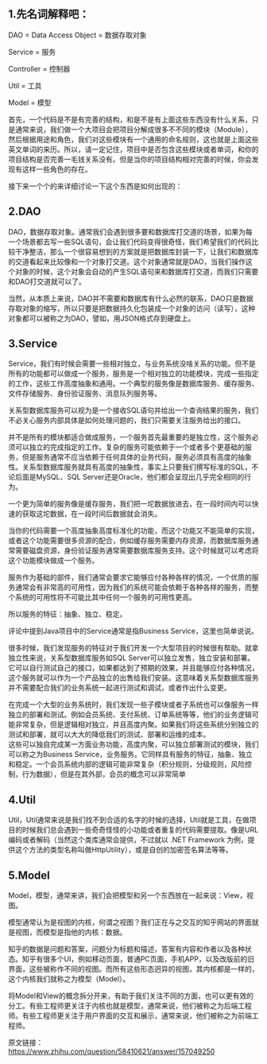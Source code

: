 ## 1.先名词解释吧：
DAO = Data Access Object = 数据存取对象  

Service = 服务  

Controller = 控制器  

Util = 工具  

Model = 模型  

首先，一个代码是不是有完善的结构，和是不是有上面这些东西没有什么关系，只是通常来说，我们做一个大项目会把项目分解成很多不不同的模块（Module），然后根据用途和角色，我们对这些模块有一个通用的命名规则，这也就是上面这些英文单词的来历。所以，请一定记住，项目中是否包含这些模块或者单词，和你的项目结构是否完善一毛钱关系没有。但是当你的项目结构相对完善的时候，你会发现有这样一些角色的存在。  

接下来一个个的来详细讨论一下这个东西是如何出现的：

## 2.DAO
DAO，数据存取对象。通常我们会遇到很多要和数据库打交道的场景，如果为每一个场景都去写一些SQL语句，会让我们代码变得很奇怪，我们希望我们的代码比较干净整洁，那么一个很容易想到的方案就是把数据库封装一下，让我们和数据库的交道看起来比较像和一个对象打交道。这个对象通常就是DAO，当我们操作这个对象的时候，这个对象会自动的产生SQL语句来和数据库打交道，而我们只需要和DAO打交道就可以了。  

当然，从本质上来说，DAO并不需要和数据库有什么必然的联系，DAO只是数据存取对象的缩写，所以只要是把数据持久化包装成一个对象的访问（读写），这种对象都可以被称之为DAO，譬如，用JSON格式存到硬盘上。  

## 3.Service
Service，我们有时候会需要一些相对独立，与业务系统没啥关系的功能。但不是所有的功能都可以做成一个服务，服务是一个相对独立的功能模块，完成一些指定的工作，这些工作高度抽象和通用。一个典型的服务像是数据库服务、缓存服务、文件存储服务、身份验证服务、消息队列服务等。  

关系型数据库服务可以视为是一个接收SQL语句并给出一个查询结果的服务，我们不必关心服务内部具体是如何处理问题的，我们只需要关注服务给出的接口。  

并不是所有的模块都适合做成服务，一个服务首先最重要的是独立性，这个服务必须可以独立的完成指定的工作。复杂的服务可能依赖于一个或者多个更基础的服务，但是服务通常不应当依赖于任何具体的业务代码，服务必须具有高度的抽象性。关系型数据库服务就具有高度的抽象性，事实上只要我们撰写标准的SQL，不论后面是MySQL、SQL Server还是Oracle，他们都会呈现出几乎完全相同的行为。  

一个更为简单的服务像是缓存服务，我们把一坨数据放进去，在一段时间内可以快速的获取这坨数据，在一段时间后数据就会消失。  

当你的代码需要一个高度抽象高度标准化的功能，而这个功能又不能简单的实现，或者这个功能需要很多资源的配合，例如缓存服务需要内存资源，而数据库服务通常需要磁盘资源，身份验证服务通常需要数据库服务支持。这个时候就可以考虑将这个功能模块做成一个服务。    

服务作为基础的部件，我们通常会要求它能够应付各种各样的情况，一个优质的服务通常会有非常高的可用性，因为我们的系统可能会依赖于各种各样的服务，而整个系统的可用性将不可能比其中任何一个服务的可用性更高。  

所以服务的特征：抽象、独立、稳定。  

评论中提到Java项目中的Service通常是指Business Service，这里也简单说说。  

很多时候，我们发现服务的特征对于我们开发一个大型项目的时候很有帮助。就拿独立性来说，关系型数据库服务如SQL Server可以独立发售，独立安装和部署。它可以自行测试自己的接口，如果都达到了预期的效果，并且能够应付各种情况，这个服务就可以作为一个产品独立的出售给我们安装。这意味着关系型数据库服务并不需要配合我们的业务系统一起进行测试和调试，或者作出什么变更。  

在完成一个大型的业务系统时，我们发现一些子模块或者子系统也可以像服务一样独立的部署和测试。例如会员系统、支付系统、订单系统等等，他们的业务逻辑可能非常复杂，但是逻辑相对独立，并且高度内聚。如果我们将这些系统分别独立的测试和部署，就可以大大的降低我们的测试、部署和运维的成本。  
这些可以独自完成某一方面业务功能，高度内聚，可以独立部署测试的模块，我们可以称之为Business Service，业务服务。它同样具有服务的特征，抽象、独立和稳定。一个会员系统内部的逻辑可能非常复杂（积分规则，分级规则，风险控制，行为数据），但是在其外部，会员的概念可以非常简单   

## 4.Util
Util，Util通常来说是我们找不到合适的名字的时候的选择，Util就是工具，在做项目的时候我们总会遇到一些奇奇怪怪的小功能或者重复的代码需要提取。像是URL编码或者解码（当然这个类库通常会提供，不过就以 .NET Framework 为例，提供这个方法的类型名称叫做HttpUtility），或是自创的加密签名算法等等。  

## 5.Model
Model，模型，通常来讲，我们会把模型和另一个东西放在一起来说：View，视图。  

模型通常认为是视图的内核，何谓之视图？我们正在与之交互的知乎网站的界面就是视图，而模型是指他的内核：数据。  

知乎的数据是问题和答案，问题分为标题和描述，答案有内容和作者以及各种状态。知乎有很多个UI，例如移动页面，普通PC页面，手机APP，以及改版前的旧界面，这些被称作不同的视图。而所有这些形态迥异的视图，其内核都是一样的，这个内核我们就称之为模型（Model）。  

将Model和View的概念拆分开来，有助于我们关注不同的方面，也可以更有效的分工。有些工程师更关注于内核也就是模型，通常来说，他们被称之为后端工程师。有些工程师更关注于用户界面的交互和展示，通常来说，他们被称之为前端工程师。  

原文链接：  
https://www.zhihu.com/question/58410621/answer/157049250  